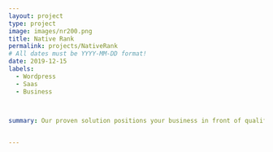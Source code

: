 ```yaml
---
layout: project
type: project
image: images/nr200.png
title: Native Rank
permalink: projects/NativeRank
# All dates must be YYYY-MM-DD format!
date: 2019-12-15
labels:
  - Wordpress
  - Saas
  - Business
 


summary: Our proven solution positions your business in front of qualified customers searching for your products and services, delivering increased customer engagement and acquisition to dominate your market.coupons and polls. Phojis can be embedded in existing apps, push notifications, emails, and more.


---
```

